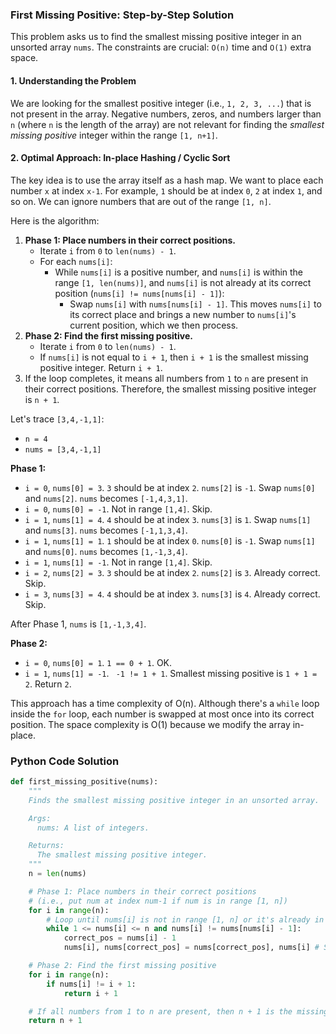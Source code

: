 ### First Missing Positive: Step-by-Step Solution

This problem asks us to find the smallest missing positive integer in an unsorted array `nums`. The constraints are crucial: `O(n)` time and `O(1)` extra space.

#### 1. Understanding the Problem

We are looking for the smallest positive integer (i.e., `1, 2, 3, ...`) that is not present in the array. Negative numbers, zeros, and numbers larger than `n` (where `n` is the length of the array) are not relevant for finding the *smallest missing positive* integer within the range `[1, n+1]`.

#### 2. Optimal Approach: In-place Hashing / Cyclic Sort

The key idea is to use the array itself as a hash map. We want to place each number `x` at index `x-1`. For example, `1` should be at index `0`, `2` at index `1`, and so on. We can ignore numbers that are out of the range `[1, n]`.

Here is the algorithm:

1.  **Phase 1: Place numbers in their correct positions.**
    - Iterate `i` from `0` to `len(nums) - 1`.
    - For each `nums[i]`:
        - While `nums[i]` is a positive number, and `nums[i]` is within the range `[1, len(nums)]`, and `nums[i]` is not already at its correct position (`nums[i] != nums[nums[i] - 1]`):
            - Swap `nums[i]` with `nums[nums[i] - 1]`. This moves `nums[i]` to its correct place and brings a new number to `nums[i]`'s current position, which we then process.
2.  **Phase 2: Find the first missing positive.**
    - Iterate `i` from `0` to `len(nums) - 1`.
    - If `nums[i]` is not equal to `i + 1`, then `i + 1` is the smallest missing positive integer. Return `i + 1`.
3.  If the loop completes, it means all numbers from `1` to `n` are present in their correct positions. Therefore, the smallest missing positive integer is `n + 1`.

Let's trace `[3,4,-1,1]`:
- `n = 4`
- `nums = [3,4,-1,1]`

**Phase 1:**
- `i = 0`, `nums[0] = 3`. `3` should be at index `2`. `nums[2]` is `-1`. Swap `nums[0]` and `nums[2]`. `nums` becomes `[-1,4,3,1]`.
- `i = 0`, `nums[0] = -1`. Not in range `[1,4]`. Skip.
- `i = 1`, `nums[1] = 4`. `4` should be at index `3`. `nums[3]` is `1`. Swap `nums[1]` and `nums[3]`. `nums` becomes `[-1,1,3,4]`.
- `i = 1`, `nums[1] = 1`. `1` should be at index `0`. `nums[0]` is `-1`. Swap `nums[1]` and `nums[0]`. `nums` becomes `[1,-1,3,4]`.
- `i = 1`, `nums[1] = -1`. Not in range `[1,4]`. Skip.
- `i = 2`, `nums[2] = 3`. `3` should be at index `2`. `nums[2]` is `3`. Already correct. Skip.
- `i = 3`, `nums[3] = 4`. `4` should be at index `3`. `nums[3]` is `4`. Already correct. Skip.

After Phase 1, `nums` is `[1,-1,3,4]`.

**Phase 2:**
- `i = 0`, `nums[0] = 1`. `1 == 0 + 1`. OK.
- `i = 1`, `nums[1] = -1`. ` -1 != 1 + 1`. Smallest missing positive is `1 + 1 = 2`. Return `2`.

This approach has a time complexity of O(n). Although there's a `while` loop inside the `for` loop, each number is swapped at most once into its correct position. The space complexity is O(1) because we modify the array in-place.

### Python Code Solution

```python
def first_missing_positive(nums):
    """
    Finds the smallest missing positive integer in an unsorted array.

    Args:
      nums: A list of integers.

    Returns:
      The smallest missing positive integer.
    """
    n = len(nums)

    # Phase 1: Place numbers in their correct positions
    # (i.e., put num at index num-1 if num is in range [1, n])
    for i in range(n):
        # Loop until nums[i] is not in range [1, n] or it's already in its correct place
        while 1 <= nums[i] <= n and nums[i] != nums[nums[i] - 1]:
            correct_pos = nums[i] - 1
            nums[i], nums[correct_pos] = nums[correct_pos], nums[i] # Swap

    # Phase 2: Find the first missing positive
    for i in range(n):
        if nums[i] != i + 1:
            return i + 1

    # If all numbers from 1 to n are present, then n + 1 is the missing one
    return n + 1

```
